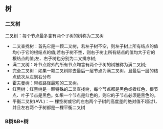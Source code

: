 ## 树

### 二叉树

二叉树：每个节点最多含有两个子树的树称为二叉树

- 二叉查找树：首先它是一颗二叉树，若左子树不空，则左子树上所有结点的值均小于它的根结点的值;若右子树不空，则右子树上所有结点的值均大于它的根结点的值;左、右子树也分别为二叉排序树;
- 满二叉树：叶节点除外的所有节点均含有两个子树的树被称为满二叉树;
- 完全二叉树：如果一颗二叉树除去最后一层节点为满二叉树，且最后一层的结点依次从左到右分布
- 霍夫曼树：带权路径最短的二叉树。
- 红黑树：红黑树是一颗特殊的二叉查找树，每个节点都是黑色或者红色，根节点、叶子节点是黑色。如果一个节点是红色的，则它的子节点必须是黑色的。
- 平衡二叉树(AVL)：一 棵空树或它的左右两个子树的高度差的绝对值不超过1，并且左右两个子树都是一棵平衡二叉树

### B树&B+树

